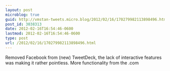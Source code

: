 ```yaml
---
layout: post
microblog: true
guid: http://vmstan-tweets.micro.blog/2012/02/16/170279982113898496.html
post_id: 3038313
date: 2012-02-16T16:54:46-0600
lastmod: 2012-02-16T16:54:46-0600
type: post
url: /2012/02/16/170279982113898496.html
---
```

Removed Facebook from (new) TweetDeck, the lack of interactive features was making it rather pointless. More functionality from the .com
